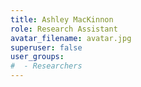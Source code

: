 ```yaml
---
title: Ashley MacKinnon
role: Research Assistant
avatar_filename: avatar.jpg
superuser: false
user_groups:
#  - Researchers
---
```

